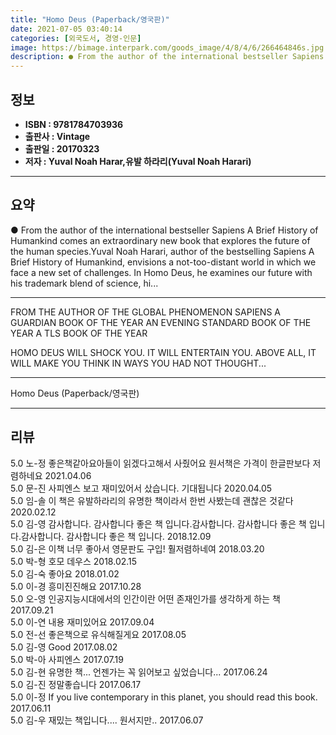 ```yaml
---
title: "Homo Deus (Paperback/영국판)"
date: 2021-07-05 03:40:14
categories: [외국도서, 경영-인문]
image: https://bimage.interpark.com/goods_image/4/8/4/6/266464846s.jpg
description: ● From the author of the international bestseller Sapiens A Brief History of Humankind comes an extraordinary new book that explores the future of the human sp
---
```


## **정보**

- **ISBN : 9781784703936**
- **출판사 : Vintage**
- **출판일 : 20170323**
- **저자 : Yuval Noah Harar,유발 하라리(Yuval Noah Harari)**

------



## **요약**

●  From the author of the international bestseller Sapiens A Brief History of Humankind comes an extraordinary new book that explores the future of the human species.Yuval Noah Harari, author of the bestselling Sapiens A Brief History of Humankind, envisions a not-too-distant world in which we face a new set of challenges. In Homo Deus, he examines our future with his trademark blend of science, hi...

------

FROM THE AUTHOR OF THE GLOBAL PHENOMENON SAPIENS
A GUARDIAN BOOK OF THE YEAR
AN EVENING STANDARD BOOK OF THE YEAR
A TLS BOOK OF THE YEAR


HOMO DEUS WILL SHOCK YOU. IT WILL ENTERTAIN YOU. ABOVE ALL, IT WILL MAKE YOU THINK IN WAYS YOU HAD NOT THOUGHT... 

------


Homo Deus (Paperback/영국판) 

------


## **리뷰** 

5.0 노-정 좋은책같아요아들이 읽겠다고해서 사줬어요
원서책은 가격이 한글판보다 저렴하네요 2021.04.06 <br/>5.0 문-진 사피엔스 보고 재미있어서 샀습니다. 기대됩니다 2020.04.05 <br/>5.0 임-솔 이 책은 유발하라리의 유명한 책이라서 한번 사봤는데 괜찮은 것같다  2020.02.12 <br/>5.0 김-영 감사합니다. 감사합니다 좋은 책 입니다.감사합니다. 감사합니다 좋은 책 입니다.감사합니다. 감사합니다 좋은 책 입니다. 2018.12.09 <br/>5.0 김-은 이책 너무 좋아서 영문판도 구입! 훨저렴하네여 2018.03.20 <br/>5.0 박-형 호모 데우스 2018.02.15 <br/>5.0 김-숙 좋아요 2018.01.02 <br/>5.0 이-경 흥미진진해요 2017.10.28 <br/>5.0 오-영 인공지능시대에서의 인간이란 어떤 존재인가를 생각하게 하는 책 2017.09.21 <br/>5.0 이-연 내용 재미있어요 2017.09.04 <br/>5.0 전-선 좋은책으로 유식해질게요 2017.08.05 <br/>5.0 김-영 Good 2017.08.02 <br/>5.0 박-아 사피엔스 2017.07.19 <br/>5.0 김-현 유명한 책... 언젠가는 꼭 읽어보고 싶었습니다... 2017.06.24 <br/>5.0 김-진 정말좋습니다 2017.06.17 <br/>5.0 이-정 If  you  live  contemporary  in  this  planet, you  should  read  this  book. 2017.06.11 <br/>5.0 김-우 재밌는 책입니다.... 원서지만.. 2017.06.07 <br/>